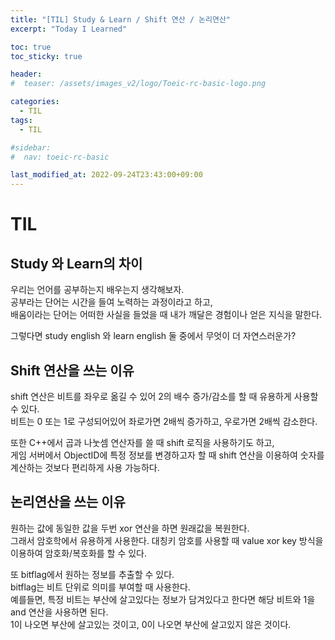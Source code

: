 ```yaml
---
title: "[TIL] Study & Learn / Shift 연산 / 논리연산"
excerpt: "Today I Learned"

toc: true
toc_sticky: true

header:
#  teaser: /assets/images_v2/logo/Toeic-rc-basic-logo.png

categories:
  - TIL
tags:
  - TIL

#sidebar:
#  nav: toeic-rc-basic

last_modified_at: 2022-09-24T23:43:00+09:00
---
```


# TIL

## Study 와 Learn의 차이

우리는 언어를 공부하는지 배우는지 생각해보자.  
공부라는 단어는 시간을 들여 노력하는 과정이라고 하고,  
배움이라는 단어는 어떠한 사실을 들었을 때 내가 깨달은 경험이나 얻은 지식을 말한다.  

그렇다면 study english 와 learn english 둘 중에서 무엇이 더 자연스러운가?  


## Shift 연산을 쓰는 이유

shift 연산은 비트를 좌우로 옮길 수 있어  2의 배수 증가/감소를 할 때 유용하게 사용할 수 있다.  
비트는 0 또는 1로 구성되어있어 좌로가면 2배씩 증가하고, 우로가면 2배씩 감소한다.  

또한 C++에서 곱과 나눗셈 연산자를 쓸 때 shift 로직을 사용하기도 하고,  
게임 서버에서 ObjectID에 특정 정보를 변경하고자 할 때 shift 연산을 이용하여 숫자를 계산하는 것보다 편리하게 사용 가능하다.  

## 논리연산을 쓰는 이유

원하는 값에 동일한 값을 두번 xor 연산을 하면 원래값을 복원한다.  
그래서 암호학에서 유용하게 사용한다. 대칭키 암호를 사용할 때 value xor key 방식을 이용하여 암호화/복호화를 할 수 있다.  

또 bitflag에서 원하는 정보를 추출할 수 있다.  
bitflag는 비트 단위로 의미를 부여할 때 사용한다.  
예를들면, 특정 비트는 부산에 살고있다는 정보가 담겨있다고 한다면 해당 비트와 1을 and 연산을 사용하면 된다.  
1이 나오면 부산에 살고있는 것이고, 0이 나오면 부산에 살고있지 않은 것이다.  